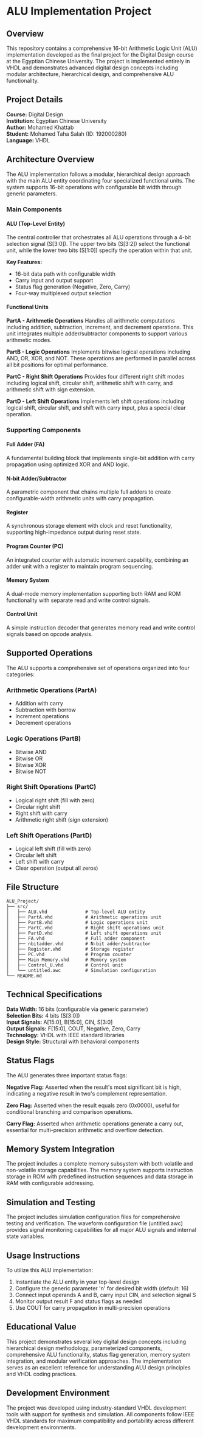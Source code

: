 # ALU Implementation Project

## Overview

This repository contains a comprehensive 16-bit Arithmetic Logic Unit (ALU) implementation developed as the final project for the Digital Design course at the Egyptian Chinese University. The project is implemented entirely in VHDL and demonstrates advanced digital design concepts including modular architecture, hierarchical design, and comprehensive ALU functionality.

## Project Details

**Course:** Digital Design  
**Institution:** Egyptian Chinese University  
**Author:** Mohamed Khattab  
**Student:** Mohamed Taha Salah (ID: 192000280)  
**Language:** VHDL  

## Architecture Overview

The ALU implementation follows a modular, hierarchical design approach with the main ALU entity coordinating four specialized functional units. The system supports 16-bit operations with configurable bit width through generic parameters.

### Main Components

#### ALU (Top-Level Entity)
The central controller that orchestrates all ALU operations through a 4-bit selection signal (S[3:0]). The upper two bits (S[3:2]) select the functional unit, while the lower two bits (S[1:0]) specify the operation within that unit.

**Key Features:**
- 16-bit data path with configurable width
- Carry input and output support
- Status flag generation (Negative, Zero, Carry)
- Four-way multiplexed output selection

#### Functional Units

**PartA - Arithmetic Operations**
Handles all arithmetic computations including addition, subtraction, increment, and decrement operations. This unit integrates multiple adder/subtractor components to support various arithmetic modes.

**PartB - Logic Operations** 
Implements bitwise logical operations including AND, OR, XOR, and NOT. These operations are performed in parallel across all bit positions for optimal performance.

**PartC - Right Shift Operations**
Provides four different right shift modes including logical shift, circular shift, arithmetic shift with carry, and arithmetic shift with sign extension.

**PartD - Left Shift Operations**
Implements left shift operations including logical shift, circular shift, and shift with carry input, plus a special clear operation.

### Supporting Components

#### Full Adder (FA)
A fundamental building block that implements single-bit addition with carry propagation using optimized XOR and AND logic.

#### N-bit Adder/Subtractor
A parametric component that chains multiple full adders to create configurable-width arithmetic units with carry propagation.

#### Register
A synchronous storage element with clock and reset functionality, supporting high-impedance output during reset state.

#### Program Counter (PC)
An integrated counter with automatic increment capability, combining an adder unit with a register to maintain program sequencing.

#### Memory System
A dual-mode memory implementation supporting both RAM and ROM functionality with separate read and write control signals.

#### Control Unit
A simple instruction decoder that generates memory read and write control signals based on opcode analysis.

## Supported Operations

The ALU supports a comprehensive set of operations organized into four categories:

### Arithmetic Operations (PartA)
- Addition with carry
- Subtraction with borrow
- Increment operations
- Decrement operations

### Logic Operations (PartB)
- Bitwise AND
- Bitwise OR  
- Bitwise XOR
- Bitwise NOT

### Right Shift Operations (PartC)
- Logical right shift (fill with zero)
- Circular right shift
- Right shift with carry
- Arithmetic right shift (sign extension)

### Left Shift Operations (PartD)
- Logical left shift (fill with zero)
- Circular left shift  
- Left shift with carry
- Clear operation (output all zeros)

## File Structure

```
ALU_Project/
├── src/
│   ├── ALU.vhd              # Top-level ALU entity
│   ├── PartA.vhd            # Arithmetic operations unit
│   ├── PartB.vhd            # Logic operations unit  
│   ├── PartC.vhd            # Right shift operations unit
│   ├── PartD.vhd            # Left shift operations unit
│   ├── FA.vhd               # Full adder component
│   ├── nbitadder.vhd        # N-bit adder/subtractor
│   ├── Register.vhd         # Storage register
│   ├── PC.vhd               # Program counter
│   ├── Main Memory.vhd      # Memory system
│   ├── Control_U.vhd        # Control unit
│   └── untitled.awc         # Simulation configuration
└── README.md
```

## Technical Specifications

**Data Width:** 16 bits (configurable via generic parameter)  
**Selection Bits:** 4 bits (S[3:0])  
**Input Signals:** A[15:0], B[15:0], CIN, S[3:0]  
**Output Signals:** F[15:0], COUT, Negative, Zero, Carry  
**Technology:** VHDL with IEEE standard libraries  
**Design Style:** Structural with behavioral components  

## Status Flags

The ALU generates three important status flags:

**Negative Flag:** Asserted when the result's most significant bit is high, indicating a negative result in two's complement representation.

**Zero Flag:** Asserted when the result equals zero (0x0000), useful for conditional branching and comparison operations.

**Carry Flag:** Asserted when arithmetic operations generate a carry out, essential for multi-precision arithmetic and overflow detection.

## Memory System Integration

The project includes a complete memory subsystem with both volatile and non-volatile storage capabilities. The memory system supports instruction storage in ROM with predefined instruction sequences and data storage in RAM with configurable addressing.

## Simulation and Testing

The project includes simulation configuration files for comprehensive testing and verification. The waveform configuration file (untitled.awc) provides signal monitoring capabilities for all major ALU signals and internal state variables.

## Usage Instructions

To utilize this ALU implementation:

1. Instantiate the ALU entity in your top-level design
2. Configure the generic parameter 'n' for desired bit width (default: 16)
3. Connect input operands A and B, carry input CIN, and selection signal S
4. Monitor output result F and status flags as needed
5. Use COUT for carry propagation in multi-precision operations

## Educational Value

This project demonstrates several key digital design concepts including hierarchical design methodology, parameterized components, comprehensive ALU functionality, status flag generation, memory system integration, and modular verification approaches. The implementation serves as an excellent reference for understanding ALU design principles and VHDL coding practices.

## Development Environment

The project was developed using industry-standard VHDL development tools with support for synthesis and simulation. All components follow IEEE VHDL standards for maximum compatibility and portability across different development environments.
